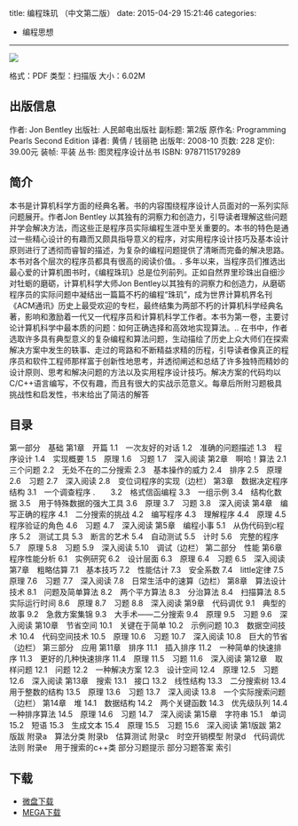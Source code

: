 title: 编程珠玑 （中文第二版）
date: 2015-04-29 15:21:46
categories:
  - 编程思想
---

![](http://img3.douban.com/lpic/s4687321.jpg)

格式：PDF
类型：扫描版
大小：6.02M

<!--more-->

## 出版信息 ##

作者: Jon Bentley 
出版社: 人民邮电出版社
副标题: 第2版
原作名: Programming Pearls Second Edition
译者: 黄倩 / 钱丽艳 
出版年: 2008-10
页数: 228
定价: 39.00元
装帧: 平装
丛书: 图灵程序设计丛书
ISBN: 9787115179289

## 简介 ##

本书是计算机科学方面的经典名著。书的内容围绕程序设计人员面对的一系列实际问题展开。作者Jon Bentley 以其独有的洞察力和创造力，引导读者理解这些问题并学会解决方法，而这些正是程序员实际编程生涯中至关重要的。本书的特色是通过一些精心设计的有趣而又颇具指导意义的程序，对实用程序设计技巧及基本设计原则进行了透彻而睿智的描述，为复杂的编程问题提供了清晰而完备的解决思路。本书对各个层次的程序员都具有很高的阅读价值。.
多年以来，当程序员们推选出最心爱的计算机图书时，《编程珠玑》总是位列前列。正如自然界里珍珠出自细沙对牡蛎的磨砺，计算机科学大师Jon Bentley以其独有的洞察力和创造力，从磨砺程序员的实际问题中凝结出一篇篇不朽的编程“珠玑”，成为世界计算机界名刊《ACM通讯》历史上最受欢迎的专栏，最终结集为两部不朽的计算机科学经典名著，影响和激励着一代又一代程序员和计算机科学工作者。本书为第一卷，主要讨论计算机科学中最本质的问题：如何正确选择和高效地实现算法。..
在书中，作者选取许多具有典型意义的复杂编程和算法问题，生动描绘了历史上众大师们在探索解决方案中发生的轶事、走过的弯路和不断精益求精的历程，引导读者像真正的程序员和软件工程师那样富于创新性地思考，并透彻阐述和总结了许多独特而精妙的设计原则、思考和解决问题的方法以及实用程序设计技巧。解决方案的代码均以C/C++语言编写，不仅有趣，而且有很大的实战示范意义。每章后所附习题极具挑战性和启发性，书末给出了简洁的解答

## 目录 ##

第一部分　基础
第1章　开篇
1.1　一次友好的对话
1.2　准确的问题描述
1.3　程序设计
1.4　实现概要
1.5　原理
1.6　习题
1.7　深入阅读
第2章　啊哈！算法
2.1　三个问题
2.2　无处不在的二分搜索
2.3　基本操作的威力
2.4　排序
2.5　原理
2.6　习题
2.7　深入阅读
2.8　变位词程序的实现（边栏）
第3章　数据决定程序结构
3.1　一个调查程序
.　　3.2　格式信函编程
3.3　一组示例
3.4　结构化数据
3.5　用于特殊数据的强大工具
3.6　原理
3.7　习题
3.8　深入阅读
第4章　编写正确的程序
4.1　二分搜索的挑战
4.2　编写程序
4.3　理解程序
4.4　原理
4.5　程序验证的角色
4.6　习题
4.7　深入阅读
第5章　编程小事
5.1　从伪代码到c程序
5.2　测试工具
5.3　断言的艺术
5.4　自动测试
5.5　计时
5.6　完整的程序
5.7　原理
5.8　习题
5.9　深入阅读
5.10　调试（边栏）
第二部分　性能
第6章　程序性能分析
6.1　实例研究
6.2　设计层面
6.3　原理
6.4　习题
6.5　深入阅读
第7章　粗略估算
7.1　基本技巧
7.2　性能估计
7.3　安全系数
7.4　little定律
7.5　原理
7.6　习题
7.7　深入阅读
7.8　日常生活中的速算（边栏）
第8章　算法设计技术
8.1　问题及简单算法
8.2　两个平方算法
8.3　分治算法
8.4　扫描算法
8.5　实际运行时间
8.6　原理
8.7　习题
8.8　深入阅读
第9章　代码调优
9.1　典型的故事
9.2　急救方案集锦
9.3　大手术——二分搜索
9.4　原理
9.5　习题
9.6　深入阅读
第10章　节省空间
10.1　关键在于简单
10.2　示例问题
10.3　数据空间技术
10.4　代码空间技术
10.5　原理
10.6　习题
10.7　深入阅读
10.8　巨大的节省（边栏）
第三部分　应用
第11章　排序
11.1　插入排序
11.2　一种简单的快速排序
11.3　更好的几种快速排序
11.4　原理
11.5　习题
11.6　深入阅读
第12章　取样问题
12.1　问题
12.2　一种解决方案
12.3　设计空间
12.4　原理
12.5　习题
12.6　深入阅读
第13章　搜索
13.1　接口
13.2　线性结构
13.3　二分搜索树
13.4　用于整数的结构
13.5　原理
13.6　习题
13.7　深入阅读
13.8　一个实际搜索问题（边栏）
第14章　堆
14.1　数据结构
14.2　两个关键函数
14.3　优先级队列
14.4　一种排序算法
14.5　原理
14.6　习题
14.7　深入阅读
第15章　字符串
15.1　单词
15.2　短语
15.3　生成文本
15.4　原理
15.5　习题
15.6　深入阅读
第1版跋
第2版跋
附录a　算法分类
附录b　估算测试
附录c　时空开销模型
附录d　代码调优法则
附录e　用于搜索的c++类
部分习题提示
部分习题答案
索引

## 下载 ##

* [微盘下载](http://vdisk.weibo.com/s/aADaW4YROWbgc)
* [MEGA下载](https://mega.co.nz/#!nMsCgIqC!J1-ipYfpPVsisJupIMDy6id5tgXqZIcLIoeuJWd9itk)